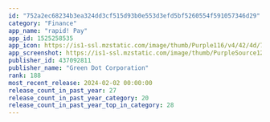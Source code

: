 ```yaml
---
id: "752a2ec68234b3ea324dd3cf515d93b0e553d3efd5bf5260554f591057346d29"
category: "Finance"
app_name: "rapid! Pay"
app_id: 1525258535
app_icon: https://is1-ssl.mzstatic.com/image/thumb/Purple116/v4/42/4d/79/424d791d-27b3-0852-a932-34b18dc4b47a/AppIcon-0-1x_U007emarketing-0-7-0-85-220-0.png/1024x1024bb.png
app_screenshot: https://is1-ssl.mzstatic.com/image/thumb/PurpleSource126/v4/e0/64/1d/e0641d30-4608-b72c-3d37-d4fcc92282cc/94bd67b3-64a8-4d8f-97e7-01674cdbe212_1.png/1242x2688bb.png
publisher_id: 437092811
publisher_name: "Green Dot Corporation"
rank: 188
most_recent_release: 2024-02-02 00:00:00
release_count_in_past_year: 27
release_count_in_past_year_category: 20
release_count_in_past_year_top_in_category: 28
---
```

